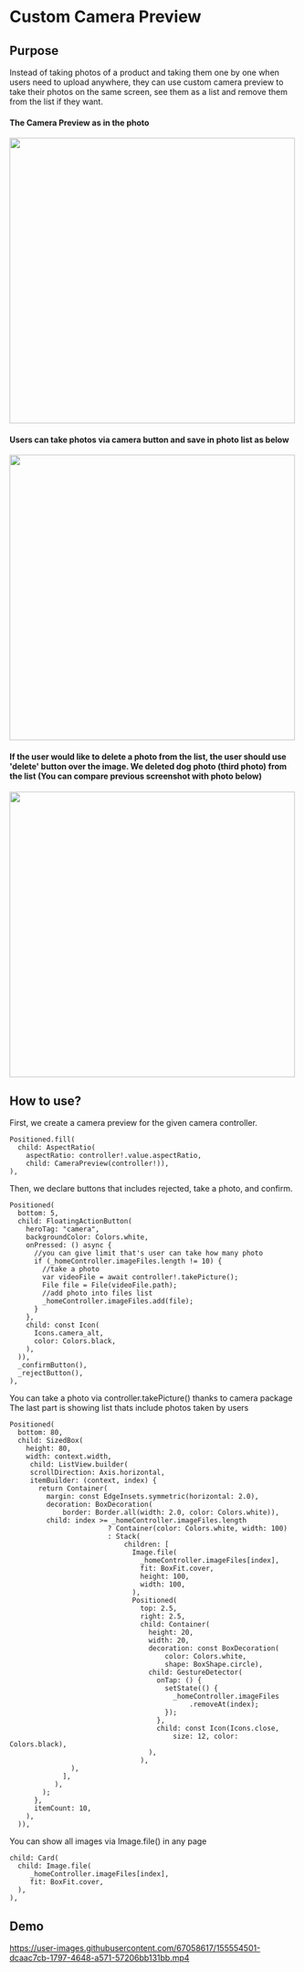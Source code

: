 # Custom Camera Preview

## Purpose

Instead of taking photos of a product and taking them one by one when users need to upload anywhere, they can use custom camera preview to take their photos on the same screen, see them as a list and remove them from the list if they want.

<h4> The Camera Preview as in the photo </h4>
<img src="https://user-images.githubusercontent.com/67058617/155558382-7808ba98-e020-46f7-9215-afbee122960c.png" height="500">
<h4> Users can take photos via camera button and save in photo list as below </h4>
<img src="https://user-images.githubusercontent.com/67058617/155558406-673e9075-28b7-48f0-a92f-288ef8233b31.png" height="500">
<h4>If the user would like to delete a photo from the list, the user should use 'delete' button over the image. We deleted dog photo (third photo) from the list (You can compare previous screenshot with photo below)</h4>
<img src="https://user-images.githubusercontent.com/67058617/155558430-8e5bb4dd-b362-4c94-822e-afdc491c452b.png" height="500">

## How to use?

First, we create a camera preview for the given camera controller.
```
Positioned.fill(
  child: AspectRatio(
    aspectRatio: controller!.value.aspectRatio,
    child: CameraPreview(controller!)),
),
```
Then, we declare buttons that includes rejected, take a photo, and confirm.
```
Positioned(
  bottom: 5,
  child: FloatingActionButton(
    heroTag: "camera",
    backgroundColor: Colors.white,
    onPressed: () async {
      //you can give limit that's user can take how many photo
      if (_homeController.imageFiles.length != 10) {
        //take a photo
        var videoFile = await controller!.takePicture();
        File file = File(videoFile.path);
        //add photo into files list
        _homeController.imageFiles.add(file);
      }
    },
    child: const Icon(
      Icons.camera_alt,
      color: Colors.black,
    ),
  )),
  _confirmButton(),
  _rejectButton(),
),
```
You can take a photo via controller.takePicture() thanks to camera package
The last part is showing list thats include photos taken by users
```
Positioned(
  bottom: 80,
  child: SizedBox(
    height: 80,
    width: context.width,
     child: ListView.builder(
     scrollDirection: Axis.horizontal,
     itemBuilder: (context, index) {
       return Container(
         margin: const EdgeInsets.symmetric(horizontal: 2.0),
         decoration: BoxDecoration(
             border: Border.all(width: 2.0, color: Colors.white)),
         child: index >= _homeController.imageFiles.length
                        ? Container(color: Colors.white, width: 100)
                        : Stack(
                            children: [
                              Image.file(
                                _homeController.imageFiles[index],
                                fit: BoxFit.cover,
                                height: 100,
                                width: 100,
                              ),
                              Positioned(
                                top: 2.5,
                                right: 2.5,
                                child: Container(
                                  height: 20,
                                  width: 20,
                                  decoration: const BoxDecoration(
                                      color: Colors.white,
                                      shape: BoxShape.circle),
                                  child: GestureDetector(
                                    onTap: () {
                                      setState(() {
                                        _homeController.imageFiles
                                            .removeAt(index);
                                      });
                                    },
                                    child: const Icon(Icons.close,
                                        size: 12, color: Colors.black),
                                  ),
                                ),
               ),
             ],
           ),
        );
      },
      itemCount: 10,
    ),
  )),

```
You can show all images via Image.file() in any page
```
child: Card(
  child: Image.file(
     _homeController.imageFiles[index],
     fit: BoxFit.cover,
  ),
),
```

## Demo

https://user-images.githubusercontent.com/67058617/155554501-dcaac7cb-1797-4648-a571-57206bb131bb.mp4

